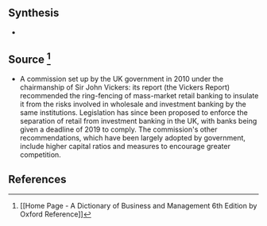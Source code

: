 ## Synthesis
- 
## Source [^1]
- A commission set up by the UK government in 2010 under the chairmanship of Sir John Vickers: its report (the Vickers Report) recommended the ring-fencing of mass-market retail banking to insulate it from the risks involved in wholesale and investment banking by the same institutions. Legislation has since been proposed to enforce the separation of retail from investment banking in the UK, with banks being given a deadline of 2019 to comply. The commission's other recommendations, which have been largely adopted by government, include higher capital ratios and measures to encourage greater competition.
## References

[^1]: [[Home Page - A Dictionary of Business and Management 6th Edition by Oxford Reference]]
